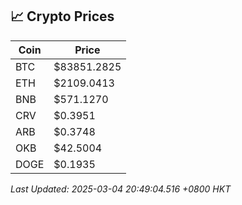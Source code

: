## 📈 Crypto Prices

| Coin | Price |
| ---- | ----- |
| BTC | $83851.2825 |
| ETH | $2109.0413 |
| BNB | $571.1270 |
| CRV | $0.3951 |
| ARB | $0.3748 |
| OKB | $42.5004 |
| DOGE | $0.1935 |

_Last Updated: 2025-03-04 20:49:04.516 +0800 HKT_